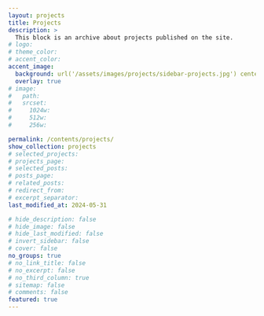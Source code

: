 ```yaml
---
layout: projects
title: Projects
description: >
  This block is an archive about projects published on the site.
# logo:
# theme_color:
# accent_color:
accent_image:
  background: url('/assets/images/projects/sidebar-projects.jpg') center/cover
  overlay: true
# image:
#   path:
#   srcset:
#     1024w:
#     512w:
#     256w:

permalink: /contents/projects/
show_collection: projects
# selected_projects:
# projects_page:
# selected_posts:
# posts_page:
# related_posts:
# redirect_from:
# excerpt_separator:
last_modified_at: 2024-05-31

# hide_description: false
# hide_image: false
# hide_last_modified: false
# invert_sidebar: false
# cover: false
no_groups: true
# no_link_title: false
# no_excerpt: false
# no_third_column: true
# sitemap: false
# comments: false
featured: true
---
```


